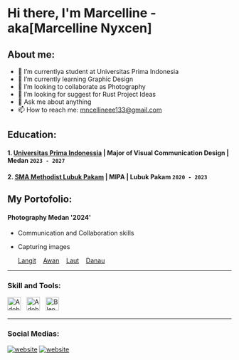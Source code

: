 # Hi there, I'm Marcelline - aka[Marcelline Nyxcen]
## About me:
- 🔭 I’m currentlya student at Universitas Prima Indonesia
- 🌱 I’m currently learning Graphic Design
- 👯 I’m looking to collaborate as Photography
- 🤔 I’m looking for suggest for Rust Project Ideas
- 💬 Ask me about anything
- 📫 How to reach me: mncellineee133@gmail.com

## Education:

#### 1. [Universitas Prima Indonessia](https://unprimdn.ac.id/) | Major of Visual Communication Design | Medan `2023 - 2027`
 #### 2. [SMA Methodist Lubuk Pakam](https://www.methodistpakam.sch.id/) | MIPA | Lubuk Pakam `2020 - 2023`

## My Portofolio:
#### Photography Medan '2024'
   - Communication and Collaboration skills
   - Capturing images

     [Langit](https://github.com/user-attachments/assets/91c5e260-f818-4837-aae4-0ffbce85f597)
     &nbsp;&nbsp;
     [Awan](https://github.com/user-attachments/assets/ac46b76c-8061-45c6-8ee8-1da8004bf5c0)
     &nbsp;&nbsp;
     [Laut](https://github.com/user-attachments/assets/71fbfc5c-b722-400f-bef7-9accf541bbc3)
     &nbsp;&nbsp;
     [Danau](https://github.com/user-attachments/assets/62c2afc2-557b-4cb6-9d45-1e91936eba68)
     &nbsp;&nbsp;

---

### Skill and Tools:

[<img align="left" alt="Adobe Illustrator" width="30px" src="https://www.adobe.com/cc-shared/assets/img/product-icons/svg/illustrator-40.svg" style="padding-right:10px;" />][webdev]
[<img align="left" alt="Adobe Photoshop" width="30px" src="https://th.bing.com/th?id=OSAAS.7F34B6871FC320DC9A07CEE1A931250E&w=72&h=72&c=17&rs=1&o=6&dpr=1.1&pid=5.1" style="padding-right:10px;" />][webdev]
[<img align="left" alt="Blender" width="30px" src="https://th.bing.com/th?id=OSAAS.6EB038D49D14777AA2D6B24BE4501905&w=72&h=72&c=17&rs=1&o=6&dpr=1.1&pid=5.1" style="padding-right:10px;" />][webdev]

<br />
<br />

---
### Social Medias:

[![website](./img/instagram-light.svg)](https://www.instagram.com/cellineny/#gh-light-mode-only)
[![website](./img/instagram-dark.svg)](https://www.instagram.com/cellineny//#gh-dark-mode-only)
&nbsp;&nbsp;


[webdev]: https://github.com/marcellinenyxcen/marcellinenyxcen
